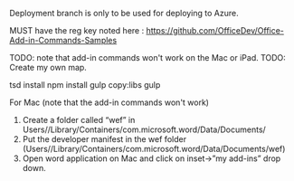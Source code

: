 Deployment branch is only to be used for deploying to Azure.

MUST have the reg key noted here : https://github.com/OfficeDev/Office-Add-in-Commands-Samples

TODO: note that add-in commands won't work on the Mac or iPad.
TODO: Create my own map.


tsd install
npm install
gulp copy:libs
gulp


For Mac (note that the add-in commands won't work)
1.	Create a folder called “wef” in Users/<username>/Library/Containers/com.microsoft.word/Data/Documents/
2.	Put the developer manifest in the wef folder (Users/<username>/Library/Containers/com.microsoft.word/Data/Documents/wef)
3.	Open word application on Mac and click on inset->”my add-ins” drop down.
